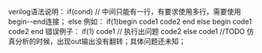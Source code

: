 verilog语法说明：
	if(cond)
			// 中间只能有一行，有要求使用多行，需要使用begin--end连接；
	else
例如：
	if(1)begin
		code1
		code2
	end
	else begin
		code1
		code2
	end
错误例子：
	if(1)
		code1  // 执行出问题
		code2
	else
		code1
//TODO
	仿真分析的时候，出现out输出没有翻转；具体问题还未知；